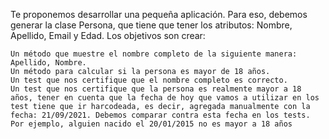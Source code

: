 Te proponemos desarrollar una pequeña aplicación. Para eso, debemos generar la clase Persona, que tiene que tener los atributos: Nombre, Apellido, Email y Edad. Los objetivos son crear:

    Un método que muestre el nombre completo de la siguiente manera: Apellido, Nombre.
    Un método para calcular si la persona es mayor de 18 años.
    Un test que nos certifique que el nombre completo es correcto.
    Un test que nos certifique que la persona es realmente mayor a 18 años, tener en cuenta que la fecha de hoy que vamos a utilizar en los test tiene que ir harcodeada, es decir, agregada manualmente con la fecha: 21/09/2021. Debemos comparar contra esta fecha en los tests. Por ejemplo, alguien nacido el 20/01/2015 no es mayor a 18 años